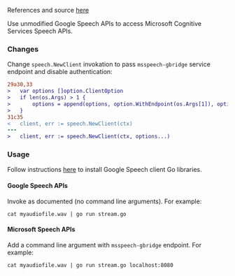 References and source [here](https://cloud.google.com/speech/docs/reference/libraries#client-libraries-install-go)

Use unmodified Google Speech APIs to access Microsoft Cognitive Services Speech APIs.

### Changes

Change `speech.NewClient` invokation to pass `msspeech-gbridge` service endpoint and disable authentication:

```patch
29a30,33
> 	var options []option.ClientOption
> 	if len(os.Args) > 1 {
> 		options = append(options, option.WithEndpoint(os.Args[1]), option.WithoutAuthentication(), option.WithGRPCDialOption(grpc.WithInsecure()))
> 	}
31c35
< 	client, err := speech.NewClient(ctx)
---
> 	client, err := speech.NewClient(ctx, options...)
```

### Usage

Follow instructions [here](https://cloud.google.com/speech/docs/reference/libraries#client-libraries-install-go) to install Google Speech client Go libraries.

#### Google Speech APIs

Invoke as documented (no command line arguments). For example:

```
cat myaudiofile.wav | go run stream.go
```

#### Microsoft Speech APIs

Add a command line argument with `msspeech-gbridge` endpoint. For example:

```
cat myaudiofile.wav | go run stream.go localhost:8080
```

